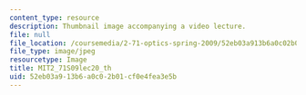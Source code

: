 ```yaml
---
content_type: resource
description: Thumbnail image accompanying a video lecture.
file: null
file_location: /coursemedia/2-71-optics-spring-2009/52eb03a913b6a0c02b01cf0e4fea3e5b_MIT2_71S09lec20_th.jpg
file_type: image/jpeg
resourcetype: Image
title: MIT2_71S09lec20_th
uid: 52eb03a9-13b6-a0c0-2b01-cf0e4fea3e5b
---
```

